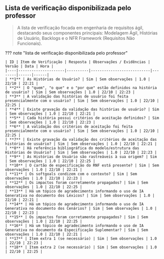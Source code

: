 
## Lista de verificação disponibilizada pelo professor

>A lista de verificação focada em engenharia de requisitos ágil, destacando seus componentes principais: Modelagem Ágil, Histórias de Usuário, Backlogs e o NFR Framework (Requisitos Não Funcionais).

??? note "lista de verificação disponibilizada pelo professor"

    | ID | Item de Verificação | Resposta | Observações / Evidências | Versão | Data | Hora |
    |----|---------------------|----------|---------------------------|--------|------|------|
    | **1** | As Histórias de Usuário? | Sim | Sem observações | 1.0 | 22/10 | 22:21 |
    | **2** | O "quem", "o que" e o "por que" estão definidos na história de usuário? | Sim | Sem observações | 1.0 | 22/10 | 22:23 |
    | **3** | A validação das histórias de usuário foi feita presencialmente com o usuário? | Sim | Sem observações | 1.0 | 22/10 | 22:25 |
    | **4** | Existe gravação da validação das histórias de usuário? | Sim | Sem observações | 1.0 | 22/10 | 22:21 |
    | **5** | Cada história possui critérios de aceitação definidos? | Sim | Sem observações | 1.0 | 22/10 | 22:23 |
    | **6** | A validação dos critérios de aceitação foi feita presencialmente com o usuário? | Sim | Sem observações | 1.0 | 22/10 | 22:25 |
    | **7** | Existe gravação da validação dos critérios de aceitação das histórias de usuário? | Sim | Sem observações | 1.0 | 22/10 | 22:21 |
    | **8** | Há referência bibliográfica do modelo/estrutura das Histórias de Usuário? | Sim | Sem observações | 1.0 | 22/10 | 22:23 |
    | **9** | As Histórias de Usuário são rastreáveis à sua origem? | Sim | Sem observações | 1.0 | 22/10 | 22:25 |
    | **10** | O cartão de especificação do RNF está presente? | Sim | Sem observações | 1.0 | 22/10 | 22:21 |
    | **11** | Os softgoals condizem com o contexto? | Sim | Sem observações | 1.0 | 22/10 | 22:23 |
    | **12** | Os impactos foram corretamente propagados? | Sim | Sem observações | 1.0 | 22/10 | 22:25 |
    | **13** | Há um tópico de agradecimento informando o uso de IA Generativa no documento dos Léxicos? | Sim | Sem observações | 1.0 | 22/10 | 22:21 |
    | **14** | Há um tópico de agradecimento informando o uso de IA Generativa no documento dos Cenários? | Sim | Sem observações | 1.0 | 22/10 | 22:23 |
    | **15** | Os impactos foram corretamente propagados? | Sim | Sem observações | 1.0 | 22/10 | 22:25 |
    | **16** | Há um tópico de agradecimento informando o uso de IA Generativa no documento da Especificação Suplementar? | Sim | Sem observações | 1.0 | 22/10 | 22:21 |
    | **17** | Item extra 1 (se necessário) | Sim | Sem observações | 1.0 | 22/10 | 22:23 |
    | **18** | Item extra 2 (se necessário) | Sim | Sem observações | 1.0 | 22/10 | 22:25 |
